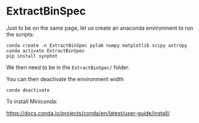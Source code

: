 # ExtractBinSpec

Just to be on the same page, let us create an anaconda environment to run the scripts:

```
conda create -n ExtractBinSpec pylab numpy matplotlib scipy astropy
conda activate ExtractBinSpec
pip install synphot
```

We then need to be in the ```ExtractBinSpec/``` folder.

You can then deactivate the environment width
```
conda deactivate
```

To install Miniconda:

https://docs.conda.io/projects/conda/en/latest/user-guide/install/

